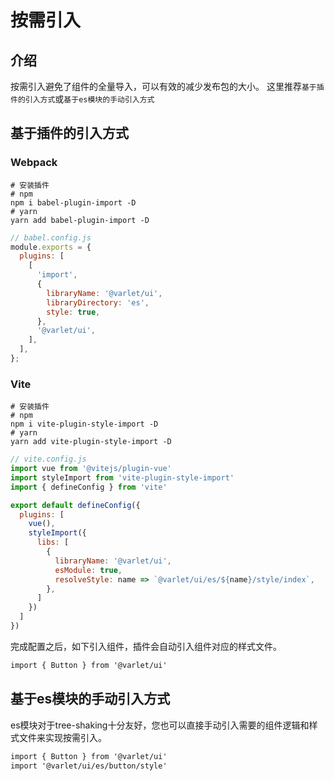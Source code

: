 # 按需引入

## 介绍
按需引入避免了组件的全量导入，可以有效的减少发布包的大小。
这里推荐`基于插件的引入方式`或`基于es模块的手动引入方式`

## 基于插件的引入方式

### Webpack
```shell
# 安装插件
# npm
npm i babel-plugin-import -D 
# yarn
yarn add babel-plugin-import -D
```

```js
// babel.config.js
module.exports = {
  plugins: [
    [
      'import',
      {
        libraryName: '@varlet/ui',
        libraryDirectory: 'es',
        style: true,
      },
      '@varlet/ui',
    ],
  ],
};
```

### Vite

```shell
# 安装插件
# npm
npm i vite-plugin-style-import -D 
# yarn
yarn add vite-plugin-style-import -D
```

```js
// vite.config.js
import vue from '@vitejs/plugin-vue'
import styleImport from 'vite-plugin-style-import'
import { defineConfig } from 'vite'

export default defineConfig({
  plugins: [
    vue(),
    styleImport({
      libs: [
        {
          libraryName: '@varlet/ui',
          esModule: true,
          resolveStyle: name => `@varlet/ui/es/${name}/style/index`,
        },
      ]
    })
  ]
})
```

完成配置之后，如下引入组件，插件会自动引入组件对应的样式文件。

```html
import { Button } from '@varlet/ui'
```

## 基于es模块的手动引入方式

es模块对于tree-shaking十分友好，您也可以直接手动引入需要的组件逻辑和样式文件来实现按需引入。

```html
import { Button } from '@varlet/ui'
import '@varlet/ui/es/button/style'
```
